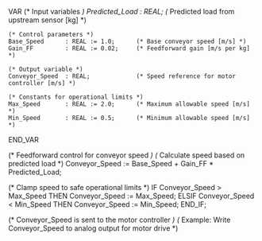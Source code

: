 VAR
    (* Input variables *)
    Predicted_Load  : REAL;             (* Predicted load from upstream sensor [kg] *)
    
    (* Control parameters *)
    Base_Speed      : REAL := 1.0;      (* Base conveyor speed [m/s] *)
    Gain_FF         : REAL := 0.02;     (* Feedforward gain [m/s per kg] *)
    
    (* Output variable *)
    Conveyor_Speed  : REAL;             (* Speed reference for motor controller [m/s] *)
    
    (* Constants for operational limits *)
    Max_Speed       : REAL := 2.0;      (* Maximum allowable speed [m/s] *)
    Min_Speed       : REAL := 0.5;      (* Minimum allowable speed [m/s] *)
END_VAR

(* Feedforward control for conveyor speed *)
(* Calculate speed based on predicted load *)
Conveyor_Speed := Base_Speed + Gain_FF * Predicted_Load;

(* Clamp speed to safe operational limits *)
IF Conveyor_Speed > Max_Speed THEN
    Conveyor_Speed := Max_Speed;
ELSIF Conveyor_Speed < Min_Speed THEN
    Conveyor_Speed := Min_Speed;
END_IF;

(* Conveyor_Speed is sent to the motor controller *)
(* Example: Write Conveyor_Speed to analog output for motor drive *)

